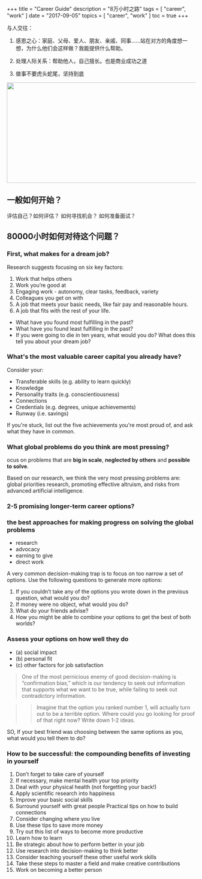 +++
title = "Career Guide"
description = "8万小时之路"
tags = [
    "career",
    "work"
]
date = "2017-09-05"
topics = [
    "career",
    "work"
]
toc = true
+++

与人交往：

1. 感恩之心：家庭、父母、爱人、朋友、亲戚、同事……站在对方的角度想一想，为什么他们会这样做？我能提供什么帮助。

2. 处理人际关系：帮助他人，自己擅长。也是商业成功之道

3. 做事不要虎头蛇尾，坚持到底


<img src="https://cdn.80000hours.org/wp-content/uploads/2017/06/80K_articles_personalfitformula_V5.jpg" height="268" width="1024" />

## 一般如何开始？

评估自己？如何评估？
如何寻找机会？
如何准备面试？


## 80000小时如何对待这个问题？


### First, what makes for a dream job?
Research suggests focusing on six key factors:

1. Work that helps others
2. Work you’re good at
3. Engaging work - autonomy, clear tasks, feedback, variety
4. Colleagues you get on with
5. A job that meets your basic needs, like fair pay and reasonable hours.
6. A job that fits with the rest of your life.

- What have you found most fulfilling in the past?
- What have you found least fulfilling in the past?
- If you were going to die in ten years, what would you do? What does this tell you about your dream job?


### What's the most valuable career capital you already have?
Consider your:

- Transferable skills (e.g. ability to learn quickly)
- Knowledge 
- Personality traits (e.g. conscientiousness)
- Connections
- Credentials (e.g. degrees, unique achievements)
- Runway (i.e. savings)

If you're stuck, list out the five achievements you're most proud of, and ask what they have in common.


### What global problems do you think are most pressing?

ocus on problems that are **big in scale**, **neglected by others** and **possible to solve**. 

Based on our research, we think the very most pressing problems are: global priorities research, promoting effective altruism, and risks from advanced artificial intelligence. 

### 2-5 promising longer-term career options?

### the best approaches for making progress on solving the global problems

- research
- advocacy 
- earning to give 
- direct work

A very common decision-making trap is to focus on too narrow a set of options. Use the following questions to generate more options:

1. If you couldn’t take any of the options you wrote down in the previous question, what would you do? 
2. If money were no object, what would you do? 
3. What do your friends advise? 
4. How you might be able to combine your options to get the best of both worlds?


### Assess your options on how well they do

- (a) social impact
- (b) personal fit 
- \(c) other factors for job satisfaction

>One of the most pernicious enemy of good decision-making is “confirmation bias,” which is our tendency to seek out information that supports what we want to be true, while failing to seek out contradictory information.

>>Imagine that the option you ranked number 1, will actually turn out to be a terrible option. Where could you go looking for proof of that right now? 
Write down 1-2 ideas.

SO, If your best friend was choosing between the same options as you, what would you tell them to do?




### How to be successful: the compounding benefits of investing in yourself

1. Don’t forget to take care of yourself
2. If necessary, make mental health your top priority
3. Deal with your physical health (not forgetting your back!)
4. Apply scientific research into happiness
5. Improve your basic social skills
6. Surround yourself with great people
Practical tips on how to build connections
7. Consider changing where you live
8. Use these tips to save more money
9. Try out this list of ways to become more productive
10. Learn how to learn
11. Be strategic about how to perform better in your job
12. Use research into decision-making to think better
13. Consider teaching yourself these other useful work skills
14. Take these steps to master a field and make creative contributions
15. Work on becoming a better person


